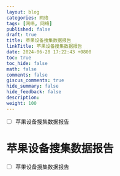 ```yaml
---
layout: blog
categories: 网络
tags: [网络, 网络]
published: false
draft: true
title: 苹果设备搜集数据报告
linkTitle: 苹果设备搜集数据报告
date: 2024-06-28 17:22:43 +0800
toc: true
toc_hide: false
math: false
comments: false
giscus_comments: true
hide_summary: false
hide_feedback: false
description: 
weight: 100
---
```


- [ ] 苹果设备搜集数据报告

# 苹果设备搜集数据报告

- [ ] 苹果设备搜集数据报告

